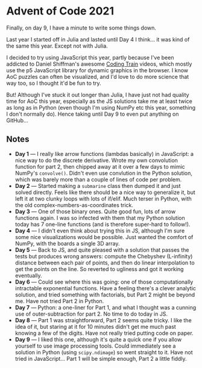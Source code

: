 # Advent of Code 2021

Finally, on day 9, I have a minute to write some things down.

Last year I started off in Julia and lasted until Day 4 I think... it was kind of the same this year. Except not with Julia.

I decided to try using JavaScript this year, partly because I've been addicted to Daniel Shiffman's awesome [Coding Train](https://www.youtube.com/channel/UCvjgXvBlbQiydffZU7m1_aw) videos, which mostly use the p5 JavaScript library for dynamic graphics in the browser. I know AoC puzzles can often be visualized, and I'd love to do more science that way too, so I thought it'd be fun to try.

But! Although I've stuck it out longer than Julia, I have just not had quality time for AoC this year, especially as the JS solutions take me at least twice as long as in Python (even though I'm using NumPy etc this year, something I don't normally do). Hence taking until Day 9 to even put anything on GitHub...

## Notes

- **Day 1** &mdash; I really like arrow functions (lambdas basically) in JavaScript: a nice way to do the discrete derivative. Wrote my own convolution function for part 2, then chipped away at it over a few days to mimic NumPy's `convolve()`. Didn't even use convlution in the Python solution, which was barely more than a couple of lines of code per problem.
- **Day 2** &mdash; Started making a `submarine` class then dumped it and just solved directly. Feels like there should be a nice way to generalize it, but left it at two clunky loops with lots of if/elif. Much terser in Python, with the old complex-numbers-as-coordinates trick.
- **Day 3** &mdash; One of those binary ones. Quite good fun, lots of arrow functions again. I was so infected with them that my Python solution today has 7 one-line functions (and is therefore super-hard to follow!).
- **Day 4** &mdash; I didn't even think about trying this in JS, although I'm sure some nice visualizations would be possible. Just wanted the comfort of NumPy, with the boards a single 3D array.
- **Day 5** &mdash; Back to JS, and quite pleased with a solution that passes the tests but produces wrong answers: compute the Chebyshev (L-infinity) distance between each pair of points, and then do linear interpolation to get the points on the line. So reverted to ugliness and got it working eventually.
- **Day 6** &mdash; Could see where this was going: one of those computationally intractable exponential functions. Have a feeling there's a clever analytic solution, and tried something with factorials, but Part 2 might be beyond me. Have not tried Part 2 in Python.
- **Day 7** &mdash; Python: a one-liner for Part 1, and what I thought was a cunning use of outer-subtraction for part 2. No time to do today in JS.
- **Day 8** &mdash; Part 1 was straightforward, Part 2 seems quite tricky. I like the idea of it, but staring at it for 10 minutes didn't get me much past knowing a few of the digits. Have not really tried putting code on paper.
- **Day 9** &mdash; I liked this one, although it's quite a quick one if you allow yourself to use image processing tools. Could immediately see a solution in Python (using `scipy.ndimage`) so went straight to it. Have not tried in JavaScript... Part 1 will be simple enough, Part 2 a little fiddly.
